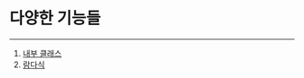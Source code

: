 # 다양한 기능들
---
01. [내부 클래스](https://github.com/sc0116/Java_Study/blob/main/06/01_InnerClass)
02. [람다식](https://github.com/sc0116/Java_Study/blob/main/06/02_LambdeExpression)
